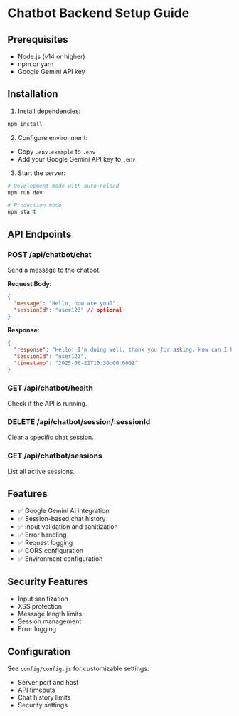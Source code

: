 # Chatbot Backend Setup Guide

## Prerequisites

- Node.js (v14 or higher)
- npm or yarn
- Google Gemini API key

## Installation

1. Install dependencies:

```bash
npm install
```

2. Configure environment:

- Copy `.env.example` to `.env`
- Add your Google Gemini API key to `.env`

3. Start the server:

```bash
# Development mode with auto-reload
npm run dev

# Production mode
npm start
```

## API Endpoints

### POST /api/chatbot/chat

Send a message to the chatbot.

**Request Body:**

```json
{
  "message": "Hello, how are you?",
  "sessionId": "user123" // optional
}
```

**Response:**

```json
{
  "response": "Hello! I'm doing well, thank you for asking. How can I help you today?",
  "sessionId": "user123",
  "timestamp": "2025-06-22T10:30:00.000Z"
}
```

### GET /api/chatbot/health

Check if the API is running.

### DELETE /api/chatbot/session/:sessionId

Clear a specific chat session.

### GET /api/chatbot/sessions

List all active sessions.

## Features

- ✅ Google Gemini AI integration
- ✅ Session-based chat history
- ✅ Input validation and sanitization
- ✅ Error handling
- ✅ Request logging
- ✅ CORS configuration
- ✅ Environment configuration

## Security Features

- Input sanitization
- XSS protection
- Message length limits
- Session management
- Error logging

## Configuration

See `config/config.js` for customizable settings:

- Server port and host
- API timeouts
- Chat history limits
- Security settings
